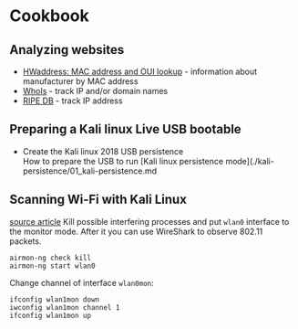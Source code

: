 # Cookbook

## Analyzing websites

- [HWaddress: MAC address and OUI lookup](https://hwaddress.com/) - information about manufacturer by MAC address
- [WhoIs](https://who.is/) - track IP and/or domain names
- [RIPE DB](https://apps.db.ripe.net/db-web-ui/#/query) - track IP address

## Preparing a Kali linux Live USB bootable  

- Create the Kali linux 2018 USB persistence  
How to prepare the USB to run [Kali linux persistence mode](./kali-persistence/01_kali-persistence.md

## Scanning Wi-Fi with Kali Linux

[source article](http://www.inzoolee.com/capture-wifi-air-packets-kali-linux-wifi-adapter/)
Kill possible interfering processes and put `wlan0` interface to the monitor mode. After it you can use WireShark to observe 802.11 packets.
```
airmon-ng check kill
airmon-ng start wlan0
```
Change channel of interface `wlan0mon`:
```
ifconfig wlan1mon down
iwconfig wlan1mon channel 1
ifconfig wlan1mon up
```
